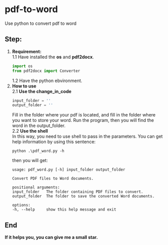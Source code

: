 # pdf-to-word
Use python to convert pdf to word
## Step:
1. __Requirement:__  
    1.1 Have installed the __os__ and __pdf2docx__.
    ```python
    import os
    from pdf2docx import Converter
    ```
    1.2 Have the python ebvironment.  
2. __How to use__  
    2.1 __Use the change_in_code__  
    ```python
    input_folder = ''
    output_folder = ''
    ```  
    Fill in the folder where your pdf is located, and fill in the folder where you want to store your word.
    Run the program, then you will find the word in the output_folder.  
    2.2 __Use the shell__  
    In this way, you need to use shell to pass in the parameters. You can get help information by using this sentence:
    ```shell
    python .\pdf_word.py -h
    ```
    then you will get:
    ```shell
    usage: pdf_word.py [-h] input_folder output_folder

    Convert PDF files to Word documents.

    positional arguments:
    input_folder   The folder containing PDF files to convert.
    output_folder  The folder to save the converted Word documents.

    options:
    -h, --help     show this help message and exit
    ```
## End  
__If it helps you, you can give me a small star.__